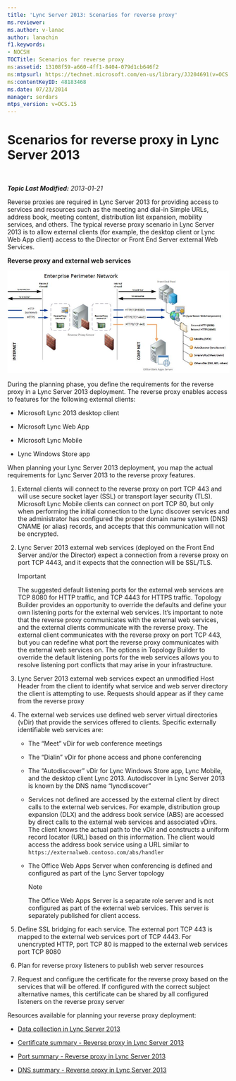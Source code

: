 ```yaml
---
title: 'Lync Server 2013: Scenarios for reverse proxy'
ms.reviewer: 
ms.author: v-lanac
author: lanachin
f1.keywords:
- NOCSH
TOCTitle: Scenarios for reverse proxy
ms:assetid: 13108f59-a660-4ff1-8404-079d1cb646f2
ms:mtpsurl: https://technet.microsoft.com/en-us/library/JJ204691(v=OCS.15)
ms:contentKeyID: 48183468
ms.date: 07/23/2014
manager: serdars
mtps_version: v=OCS.15
---
```


<div data-xmlns="http://www.w3.org/1999/xhtml">

<div class="topic" data-xmlns="http://www.w3.org/1999/xhtml" data-msxsl="urn:schemas-microsoft-com:xslt" data-cs="http://msdn.microsoft.com/">

<div data-asp="http://msdn2.microsoft.com/asp">

# Scenarios for reverse proxy in Lync Server 2013

</div>

<div id="mainSection">

<div id="mainBody">

<span> </span>

_**Topic Last Modified:** 2013-01-21_

Reverse proxies are required in Lync Server 2013 for providing access to services and resources such as the meeting and dial-in Simple URLs, address book, meeting content, distribution list expansion, mobility services, and others. The typical reverse proxy scenario in Lync Server 2013 is to allow external clients (for example, the desktop client or Lync Web App client) access to the Director or Front End Server external Web Services.

**Reverse proxy and external web services**

![13142405-d5c9-45b7-a8b7-a8c89f09c97c](images/JJ204932.13142405-d5c9-45b7-a8b7-a8c89f09c97c(OCS.15).jpg "13142405-d5c9-45b7-a8b7-a8c89f09c97c")

During the planning phase, you define the requirements for the reverse proxy in a Lync Server 2013 deployment. The reverse proxy enables access to features for the following external clients:

  - Microsoft Lync 2013 desktop client

  - Microsoft Lync Web App

  - Microsoft Lync Mobile

  - Lync Windows Store app

When planning your Lync Server 2013 deployment, you map the actual requirements for Lync Server 2013 to the reverse proxy features.

1.  External clients will connect to the reverse proxy on port TCP 443 and will use secure socket layer (SSL) or transport layer security (TLS). Microsoft Lync Mobile clients can connect on port TCP 80, but only when performing the initial connection to the Lync discover services and the administrator has configured the proper domain name system (DNS) CNAME (or alias) records, and accepts that this communication will not be encrypted.

2.  Lync Server 2013 external web services (deployed on the Front End Server and/or the Director) expect a connection from a reverse proxy on port TCP 4443, and it expects that the connection will be SSL/TLS.
    
    <div>
    

    > [!IMPORTANT]  
    > The suggested default listening ports for the external web services are TCP 8080 for HTTP traffic, and TCP 4443 for HTTPS traffic. Topology Builder provides an opportunity to override the defaults and define your own listening ports for the external web services. It’s important to note that the reverse proxy communicates with the external web services, and the external clients communicate with the reverse proxy. The external client communicates with the reverse proxy on port TCP 443, but you can redefine what port the reverse proxy communicates with the external web services on. The options in Topology Builder to override the default listening ports for the web services allows you to resolve listening port conflicts that may arise in your infrastructure.

    
    </div>

3.  Lync Server 2013 external web services expect an unmodified Host Header from the client to identify what service and web server directory the client is attempting to use. Requests should appear as if they came from the reverse proxy

4.  The external web services use defined web server virtual directories (vDir) that provide the services offered to clients. Specific externally identifiable web services are:
    
      - The “Meet” vDir for web conference meetings
    
      - The “Dialin” vDir for phone access and phone conferencing
    
      - The “Autodiscover” vDir for Lync Windows Store app, Lync Mobile, and the desktop client Lync 2013. Autodiscover in Lync Server 2013 is known by the DNS name “lyncdiscover”
    
      - Services not defined are accessed by the external client by direct calls to the external web services. For example, distribution group expansion (DLX) and the address book service (ABS) are accessed by direct calls to the external web services and associated vDirs. The client knows the actual path to the vDir and constructs a uniform record locator (URL) based on this information. The client would access the address book service using a URL similar to `https://externalweb.contoso.com/abs/handler`
    
      - The Office Web Apps Server when conferencing is defined and configured as part of the Lync Server topology
        
        <div>
        

        > [!NOTE]  
        > The Office Web Apps Server is a separate role server and is not configured as part of the external web services. This server is separately published for client access.

        
        </div>

5.  Define SSL bridging for each service. The external port TCP 443 is mapped to the external web services port of TCP 4443. For unencrypted HTTP, port TCP 80 is mapped to the external web services port TCP 8080

6.  Plan for reverse proxy listeners to publish web server resources

7.  Request and configure the certificate for the reverse proxy based on the services that will be offered. If configured with the correct subject alternative names, this certificate can be shared by all configured listeners on the reverse proxy server

Resources available for planning your reverse proxy deployment:

  - [Data collection in Lync Server 2013](lync-server-2013-data-collection.md)

  - [Certificate summary - Reverse proxy in Lync Server 2013](lync-server-2013-certificate-summary-reverse-proxy.md)

  - [Port summary - Reverse proxy in Lync Server 2013](lync-server-2013-port-summary-reverse-proxy.md)

  - [DNS summary - Reverse proxy in Lync Server 2013](lync-server-2013-dns-summary-reverse-proxy.md)

</div>

<span> </span>

</div>

</div>

</div>

